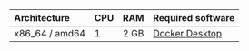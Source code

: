 | Architecture   | CPU | RAM  | Required software |
|:---------------|:----|:-----|:------------------|
| x86_64 / amd64 | 1   | 2 GB | [Docker Desktop](https://www.docker.com/get-started) |
